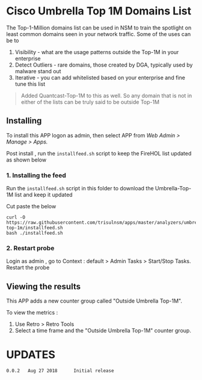 Cisco Umbrella Top 1M Domains List 
============


The Top-1-Million domains list can be used in NSM to train the spotlight on least common domains seen in your network traffic.
Some of the uses can be to 

1. Visibility - what are the usage patterns outside the Top-1M in your enterprise 
2. Detect Outliers - rare domains, those created by DGA, typically used by malware stand out
3. Iterative - you can add whitelisted based on your enterprise and fine tune this list 


> Added Quantcast-Top-1M to this as well. So any domain that is not in either of the lists
> can be truly said to be outside Top-1M 

## Installing 

To install this APP logon as admin, then select APP from _Web Admin > Manage > Apps._

Post install ,  run the `installfeed.sh` script to keep the FireHOL list updated as shown below 


### 1. Installing the feed 

Run the `installfeed.sh` script in this folder  to download the Umbrella-Top-1M list and keep it updated 

Cut paste the below

````
curl -O  https://raw.githubusercontent.com/trisulnsm/apps/master/analyzers/umbrella-top-1m/installfeed.sh
bash ./installfeed.sh 
````


### 2. Restart probe

Login as admin , go to Context : default > Admin Tasks > Start/Stop Tasks. Restart the probe

## Viewing the results

This APP adds a new counter group called "Outside Umbrella Top-1M".  

To view the metrics :

1. Use Retro > Retro Tools 
2. Select a time frame and the "Outside Umbrella Top-1M" counter group.


UPDATES
=======

````
0.0.2   Aug 27 2018      Initial release 
````

